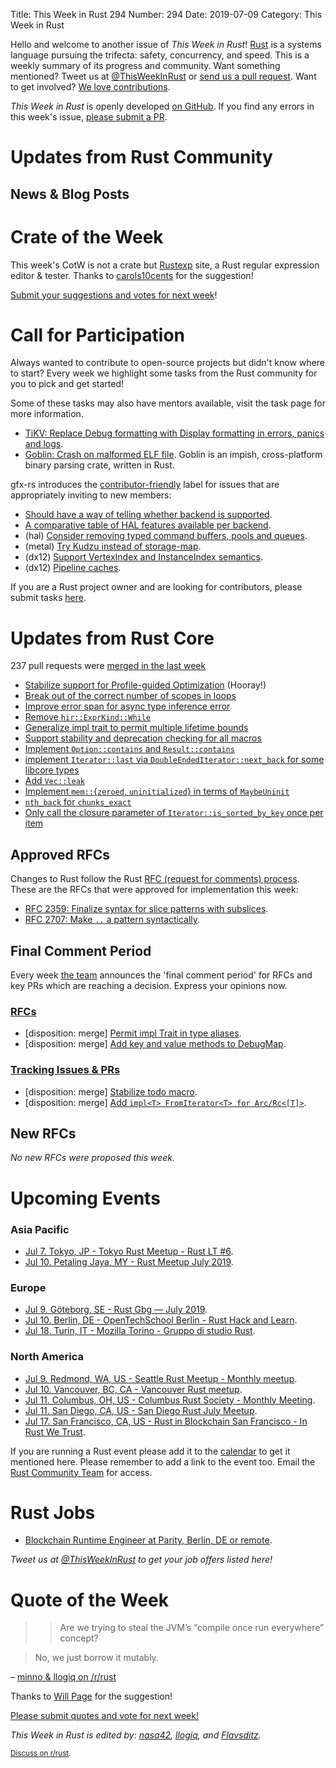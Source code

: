 Title: This Week in Rust 294
Number: 294
Date: 2019-07-09
Category: This Week in Rust

Hello and welcome to another issue of *This Week in Rust*!
[Rust](http://rust-lang.org) is a systems language pursuing the trifecta: safety, concurrency, and speed.
This is a weekly summary of its progress and community.
Want something mentioned? Tweet us at [@ThisWeekInRust](https://twitter.com/ThisWeekInRust) or [send us a pull request](https://github.com/cmr/this-week-in-rust).
Want to get involved? [We love contributions](https://github.com/rust-lang/rust/blob/master/CONTRIBUTING.md).

*This Week in Rust* is openly developed [on GitHub](https://github.com/cmr/this-week-in-rust).
If you find any errors in this week's issue, [please submit a PR](https://github.com/cmr/this-week-in-rust/pulls).

# Updates from Rust Community

## News & Blog Posts

# Crate of the Week

This week's CotW is not a crate but [Rustexp](https://rustexp.lpil.uk/) site, a Rust regular expression editor & tester.
Thanks to [carols10cents](https://github.com/cmr/this-week-in-rust/issues/939) for the suggestion!

[Submit your suggestions and votes for next week][submit_crate]!

[submit_crate]: https://users.rust-lang.org/t/crate-of-the-week/2704

# Call for Participation

Always wanted to contribute to open-source projects but didn't know where to start?
Every week we highlight some tasks from the Rust community for you to pick and get started!

Some of these tasks may also have mentors available, visit the task page for more information.

* [TiKV: Replace Debug formatting with Display formatting in errors, panics and logs](https://github.com/tikv/tikv/issues/4960).
* [Goblin: Crash on malformed ELF file](https://github.com/m4b/goblin/issues/120). Goblin is an impish, cross-platform binary parsing crate, written in Rust.

gfx-rs introduces the [contributor-friendly](https://github.com/gfx-rs/gfx/issues?q=is%3Aissue+is%3Aopen+label%3Acontributor-friendly) label for issues that are appropriately inviting to new members:

* [Should have a way of telling whether backend is supported](https://github.com/gfx-rs/gfx/issues/2783).
* [A comparative table of HAL features available per backend](https://github.com/gfx-rs/gfx/issues/2547).
* (hal) [Consider removing typed command buffers, pools and queues](https://github.com/gfx-rs/gfx/issues/2862).
* (metal) [Try Kudzu instead of storage-map](https://github.com/gfx-rs/gfx/issues/2860).
* (dx12) [Support VertexIndex and InstanceIndex semantics](https://github.com/gfx-rs/gfx/issues/2589).
* (dx12) [Pipeline caches](https://github.com/gfx-rs/gfx/issues/2877).

If you are a Rust project owner and are looking for contributors, please submit tasks [here][guidelines].

[guidelines]: https://users.rust-lang.org/t/twir-call-for-participation/4821

# Updates from Rust Core

237 pull requests were [merged in the last week][merged]

[merged]: https://github.com/search?q=is%3Apr+org%3Arust-lang+is%3Amerged+merged%3A2019-07-01..2019-07-08

* [Stabilize support for Profile-guided Optimization](https://github.com/rust-lang/rust/pull/61268) (Hooray!)
* [Break out of the correct number of scopes in loops](https://github.com/rust-lang/rust/pull/62388)
* [Improve error span for async type inference error](https://github.com/rust-lang/rust/pull/62383)
* [Remove `hir::ExprKind::While`](https://github.com/rust-lang/rust/pull/61988)
* [Generalize impl trait to permit multiple lifetime bounds](https://github.com/rust-lang/rust/pull/61775)
* [Support stability and deprecation checking for all macros](https://github.com/rust-lang/rust/pull/62042)
* [Implement `Option::contains` and `Result::contains`](https://github.com/rust-lang/rust/pull/62356)
* [implement `Iterator::last` via `DoubleEndedIterator::next_back` for some libcore types](https://github.com/rust-lang/rust/pull/62316)
* [Add `Vec::leak`](https://github.com/rust-lang/rust/pull/62196)
* [Implement `mem::`{`zeroed`, `uninitialized`} in terms of `MaybeUninit`](https://github.com/rust-lang/rust/pull/62150)
* [`nth_back` for `chunks_exact`](https://github.com/rust-lang/rust/pull/62064)
* [Only call the closure parameter of `Iterator::is_sorted_by_key` once per item](https://github.com/rust-lang/rust/pull/62473)

## Approved RFCs

Changes to Rust follow the Rust [RFC (request for comments)
process](https://github.com/rust-lang/rfcs#rust-rfcs). These
are the RFCs that were approved for implementation this week:

* [RFC 2359: Finalize syntax for slice patterns with subslices](https://github.com/rust-lang/rfcs/pull/2359).
* [RFC 2707: Make `..` a pattern syntactically](https://github.com/rust-lang/rfcs/pull/2707).

## Final Comment Period

Every week [the team](https://www.rust-lang.org/team.html) announces the
'final comment period' for RFCs and key PRs which are reaching a
decision. Express your opinions now.

### [RFCs](https://github.com/rust-lang/rfcs/labels/final-comment-period)

* [disposition: merge] [Permit impl Trait in type aliases](https://github.com/rust-lang/rfcs/pull/2515).
* [disposition: merge] [Add key and value methods to DebugMap](https://github.com/rust-lang/rfcs/pull/2696).

### [Tracking Issues & PRs](https://github.com/rust-lang/rust/labels/final-comment-period)

* [disposition: merge] [Stabilize todo macro](https://github.com/rust-lang/rust/pull/61879).
* [disposition: merge] [Add `impl<T> FromIterator<T> for Arc/Rc<[T]>`](https://github.com/rust-lang/rust/pull/61953).

## New RFCs

*No new RFCs were proposed this week.*

# Upcoming Events

### Asia Pacific

* [Jul  7. Tokyo, JP - Tokyo Rust Meetup - Rust LT #6](https://rust.connpass.com/event/133657/).
* [Jul 10. Petaling Jaya, MY - Rust Meetup July 2019](https://docs.google.com/forms/d/e/1FAIpQLSeyDIRlKFE0h4gJ8cxL6tz_3G4p7k4okZZBNhGbuitlOqBJOg/viewform).

### Europe

* [Jul  9. Göteborg, SE - Rust Gbg — July 2019](https://www.meetup.com/rustgbg/events/262786615/).
* [Jul 10. Berlin, DE - OpenTechSchool Berlin - Rust Hack and Learn](https://www.meetup.com/opentechschool-berlin/events/gkkttqyzkbnb/).
* [Jul 18. Turin, IT - Mozilla Torino - Gruppo di studio Rust](https://www.meetup.com/Mozilla-Torino/events/258593192).

### North America

* [Jul  9. Redmond, WA, US - Seattle Rust Meetup - Monthly meetup](https://www.meetup.com/Seattle-Rust-Meetup/events/gfnncryzkbmb/).
* [Jul 10. Vancouver, BC, CA - Vancouver Rust meetup](https://www.meetup.com/Vancouver-Rust/events/fzqqwqyzkbnb/).
* [Jul 11. Columbus, OH, US - Columbus Rust Society - Monthly Meeting](https://www.meetup.com/columbus-rs/events/dbcfrpyzkbpb/).
* [Jul 11. San Diego, CA, US - San Diego Rust July Meetup](https://www.meetup.com/San-Diego-Rust/events/262650307/).
* [Jul 17. San Francisco, CA, US - Rust in Blockchain San Francisco - In Rust We Trust](https://www.meetup.com/Rust-in-Blockchain-San-Francisco/events/262773260/).

If you are running a Rust event please add it to the [calendar] to get
it mentioned here. Please remember to add a link to the event too.
Email the [Rust Community Team][community] for access.

[calendar]: https://www.google.com/calendar/embed?src=apd9vmbc22egenmtu5l6c5jbfc%40group.calendar.google.com
[community]: mailto:community-team@rust-lang.org

# Rust Jobs

* [Blockchain Runtime Engineer at Parity, Berlin, DE or remote](https://www.parity.io/jobs/#berlin-blockchain-runtime-engineer).

*Tweet us at [@ThisWeekInRust](https://twitter.com/ThisWeekInRust) to get your job offers listed here!*

# Quote of the Week



> > Are we trying to steal the JVM’s “compile once run everywhere” concept?

> No, we just borrow it mutably.

– [minno & llogiq on /r/rust](https://reddit.com/r/rust/comments/cap8sy/rust_136_stabilized_the_wasm32wasi_target/etahiix/?context=8&depth=9)

Thanks to [Will Page](https://users.rust-lang.org/t/twir-quote-of-the-week/328/664) for the suggestion!

[Please submit quotes and vote for next week!](https://users.rust-lang.org/t/twir-quote-of-the-week/328)

*This Week in Rust is edited by: [nasa42](https://github.com/nasa42), [llogiq](https://github.com/llogiq), and [Flavsditz](https://github.com/Flavsditz).*

<small>[Discuss on r/rust]().</small>
